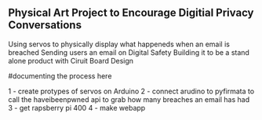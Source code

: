 ## Physical Art Project to Encourage Digitial Privacy Conversations
 
Using servos to physically display what happeneds when an email is breached
Sending users an email on Digital Safety
Building it to be a stand alone product with Ciruit Board Design 

#documenting the process here 

1 - create protypes of servos on Arduino 
2 - connect arudino to pyfirmata to call the haveibeenpwned api to grab how many breaches an email has had 
3 - get rapsberry pi 400 
4 - make webapp 
